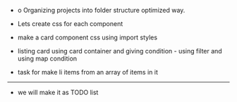 - o Organizing projects into folder structure optimized way.
- Lets create css for each component
- make a card component css using import styles
- listing card using card container and
  giving condition - using filter and using map condition

- task for make li items from an array of items in it

---

- we will make it as TODO list
